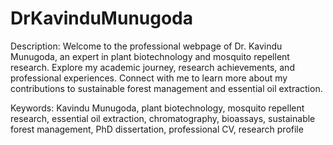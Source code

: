 # DrKavinduMunugoda

Description:
Welcome to the professional webpage of Dr. Kavindu Munugoda, an expert in plant biotechnology and mosquito repellent research. Explore my academic journey, research achievements, and professional experiences. Connect with me to learn more about my contributions to sustainable forest management and essential oil extraction.

Keywords:
Kavindu Munugoda, plant biotechnology, mosquito repellent research, essential oil extraction, chromatography, bioassays, sustainable forest management, PhD dissertation, professional CV, research profile

